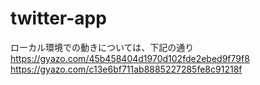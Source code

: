 # twitter-app
ローカル環境での動きについては、下記の通り
https://gyazo.com/45b458404d1970d102fde2ebed9f79f8
https://gyazo.com/c13e6bf711ab8885227285fe8c91218f
